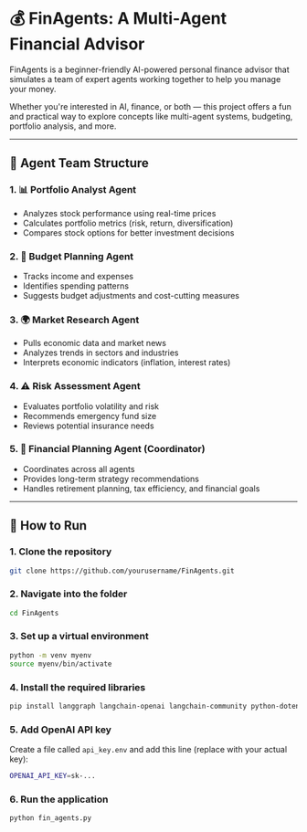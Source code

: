 # 💰 FinAgents: A Multi-Agent Financial Advisor

FinAgents is a beginner-friendly AI-powered personal finance advisor that simulates a team of expert agents working together to help you manage your money.

Whether you're interested in AI, finance, or both — this project offers a fun and practical way to explore concepts like multi-agent systems, budgeting, portfolio analysis, and more.

---

## 🧠 Agent Team Structure

### 1. 📊 Portfolio Analyst Agent
- Analyzes stock performance using real-time prices
- Calculates portfolio metrics (risk, return, diversification)
- Compares stock options for better investment decisions

### 2. 💸 Budget Planning Agent
- Tracks income and expenses
- Identifies spending patterns
- Suggests budget adjustments and cost-cutting measures

### 3. 🌍 Market Research Agent
- Pulls economic data and market news
- Analyzes trends in sectors and industries
- Interprets economic indicators (inflation, interest rates)

### 4. ⚠️ Risk Assessment Agent
- Evaluates portfolio volatility and risk
- Recommends emergency fund size
- Reviews potential insurance needs

### 5. 🧭 Financial Planning Agent (Coordinator)
- Coordinates across all agents
- Provides long-term strategy recommendations
- Handles retirement planning, tax efficiency, and financial goals

---

## 🚀 How to Run

### 1. Clone the repository
```bash
git clone https://github.com/yourusername/FinAgents.git
```

### 2. Navigate into the folder
```bash
cd FinAgents
```

### 3. Set up a virtual environment
```bash
python -m venv myenv
source myenv/bin/activate
```

### 4. Install the required libraries
```bash
pip install langgraph langchain-openai langchain-community python-dotenv requests beautifulsoup4 yfinance pandas numpy matplotlib
```

### 5. Add OpenAI API key

Create a file called `api_key.env` and add this line (replace with your actual key):
```bash
OPENAI_API_KEY=sk-...
```

### 6. Run the application
```bash
python fin_agents.py
```